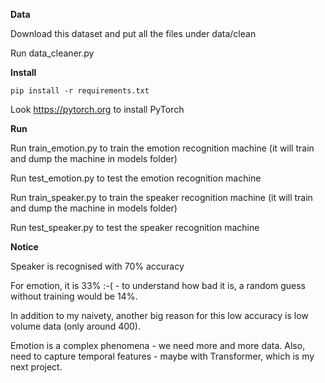 **Data**

Download this dataset and put all the files under data/clean

Run data_cleaner.py

**Install**
```
pip install -r requirements.txt
```

Look https://pytorch.org to install PyTorch

**Run**

Run train_emotion.py to train the emotion recognition machine (it will train and dump the machine in models folder)

Run test_emotion.py to test the emotion recognition machine

Run train_speaker.py to train the speaker recognition machine (it will train and dump the machine in models folder)

Run test_speaker.py to test the speaker recognition machine


**Notice**

Speaker is recognised with 70% accuracy

For emotion, it is 33% :-( - to understand how bad it is, a random guess without training would be 14%. 
   
In addition to my naivety, another big reason for this low accuracy is low volume data (only around 400).

Emotion is a complex phenomena - we need more and more data. Also, need to capture temporal features - maybe with Transformer, which is my next project. 
